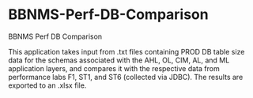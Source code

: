 # BBNMS-Perf-DB-Comparison
BBNMS Perf DB Comparison

This application takes input from .txt files containing PROD DB table size data for the schemas associated with the AHL, OL, CIM, AL, and ML application layers, and compares it with the respective data from performance labs F1, ST1, and ST6 (collected via JDBC).  The results are exported to an .xlsx file.
